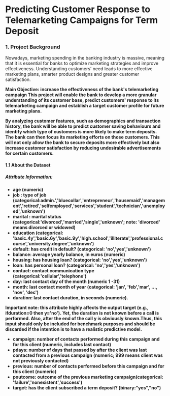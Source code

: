 # Predicting Customer Response to Telemarketing Campaigns for Term Deposit
### 1. Project Background
Nowadays, marketing spending in the banking industry is massive, meaning that it is essential for banks to optimize marketing strategies and improve effectiveness. Understanding customers’ need leads to more effective marketing plans, smarter product designs and greater customer satisfaction.

<b>Main Objective: increase the effectiveness of the bank's telemarketing campaign
This project will enable the bank to develop a more granular understanding of its customer base, predict customers' response to its telemarketing campaign and establish a target customer profile for future marketing plans.

By analyzing customer features, such as demographics and transaction history, the bank will be able to predict customer saving behaviours and identify which type of customers is more likely to make term deposits. The bank can then focus its marketing efforts on those customers. This will not only allow the bank to secure deposits more effectively but also increase customer satisfaction by reducing undesirable advertisements for certain customers.
  
  #### 1.1 About the Dataset <a class="anchor" id="1.1"></a>
##### Attribute Information:

+ age (numeric) 
+ job : type of job (categorical:admin.','bluecollar','entrepreneur','housemaid','management','retired','selfemployed','services','student','technician','unemployed','unknown')
+ marital : marital status (categorical:'divorced','married','single','unknown'; note: 'divorced' means divorced or widowed)
+ education (categorical: 'basic.4y','basic.6y','basic.9y','high.school','illiterate','professional.course','university.degree','unknown')
+ default: has credit in default? (categorical: 'no','yes','unknown')
+ balance: average yearly balance, in euros (numeric)
+ housing: has housing loan? (categorical: 'no','yes','unknown')
+ loan: has personal loan? (categorical: 'no','yes','unknown')
+ contact: contact communication type (categorical:'cellular','telephone')
+ day: last contact day of the month (numeric 1 -31)
+ month: last contact month of year (categorical: 'jan', 'feb','mar', …, 'nov', 'dec')
+ duration: last contact duration, in seconds (numeric). 

<b>Important note:</b> this attribute highly affects the output target (e.g., ifduration=0 then y='no'). Yet, the duration is not known before a call is performed. Also, after the end of the call y is obviously known.Thus, this input should only be included for benchmark purposes and should be discarded if the intention is to have a realistic
predictive model.

+ campaign: number of contacts performed during this campaign and for this client (numeric, includes last contact)
+ pdays: number of days that passed by after the client was last contacted from a previous campaign (numeric; 999 means client was not previously contacted)
+ previous: number of contacts performed before this campaign and for this client (numeric)
+ poutcome: outcome of the previous marketing campaign(categorical: 'failure','nonexistent','success')
+ target: has the client subscribed a term deposit? (binary:"yes","no")
